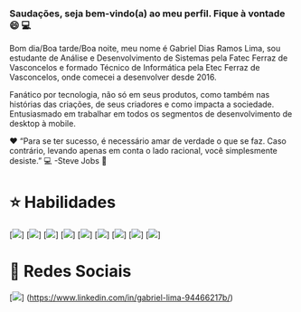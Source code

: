 ### Saudações, seja bem-vindo(a) ao meu perfil. Fique à vontade :smile: :computer:
Bom dia/Boa tarde/Boa noite, meu nome é Gabriel Dias Ramos Lima, sou estudante de Análise e Desenvolvimento de Sistemas pela Fatec Ferraz de Vasconcelos e formado Técnico de Informática pela Etec Ferraz de Vasconcelos, onde comecei a desenvolver desde 2016.

Fanático por tecnologia, não só em seus produtos, como também nas histórias das criações, de seus criadores e como impacta a sociedade. Entusiasmado em trabalhar em todos os segmentos de desenvolvimento de desktop à mobile.

:heart: “Para se ter sucesso, é necessário amar de verdade o que se faz. Caso contrário, levando apenas em conta o lado racional, você simplesmente desiste.” :computer:
-Steve Jobs :apple:

# :star: Habilidades
[<img src="https://img.shields.io/badge/python-%233776AB.svg?&style=flat-square&logo=python&logoColor=white" />] [<img src="https://img.shields.io/badge/html5%20-%23E34F26.svg?&style=for-the-badge&logo=html5&logoColor=white" />] [<img src="https://img.shields.io/badge/css3%20-%231572B6.svg?&style=for-the-badge&logo=css3&logoColor=white" />] [<img src="https://img.shields.io/badge/java-%23ED8B00.svg?&style=for-the-badge&logo=java&logoColor=white" />] [<img src="https://img.shields.io/badge/kotlin-%230095D5.svg?&style=for-the-badge&logo=kotlin&logoColor=white" />] [<img src="https://img.shields.io/badge/dart-%230175C2.svg?&style=for-the-badge&logo=dart&logoColor=white" />] [<img src="https://img.shields.io/badge/Flutter%20-%2302569B.svg?&style=for-the-badge&logo=Flutter&logoColor=white" />] [<img src="https://img.shields.io/badge/mysql-%2300f.svg?&style=for-the-badge&logo=mysql&logoColor=white" />] [<img src="https://img.shields.io/badge/Microsoft%20Office-D83B01?logo=microsoft-office&logoColor=white&style=for-the-badge" />]

# :iphone: Redes Sociais
[<img src="https://img.shields.io/badge/linkedin-%230077B5.svg?&style=for-the-badge&logo=linkedin&logoColor=white" />] (https://www.linkedin.com/in/gabriel-lima-94466217b/)
